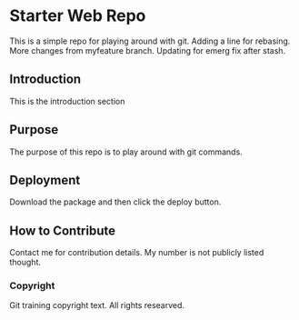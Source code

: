 # Starter Web Repo

This is a simple repo for playing around with git. Adding a line for rebasing.
More changes from myfeature branch. Updating for emerg fix after stash.

## Introduction

This is the introduction section

## Purpose

The purpose of this repo is to play around with git commands. 

## Deployment

Download the package and then click the deploy button.

## How to Contribute
Contact me for contribution details. My number is not publicly listed thought. 

### Copyright
Git training copyright text. All rights researved.